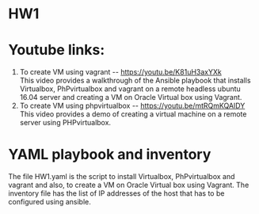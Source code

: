 # HW1 
# Youtube links:
1. To create VM using vagrant -- https://youtu.be/K81uH3axYXk   
      This video provides a walkthrough of the Ansible playbook that installs Virtualbox, PhPvirtualbox and vagrant on a remote headless ubuntu 16.04 server and creating a VM on Oracle Virtual box using Vagrant.
2. To create VM using phpvirtualbox --  https://youtu.be/mtRQmKQAIDY    
      This video provides a demo of creating a virtual machine on a remote server using PHPvirtualbox.

# YAML playbook and inventory
The file HW1.yaml is the script to install Virtualbox, PhPvirtualbox and vagrant and also, to create a VM on Oracle Virtual box using Vagrant.
The inventory file has the list of IP addresses of the host that has to be configured using ansible.
